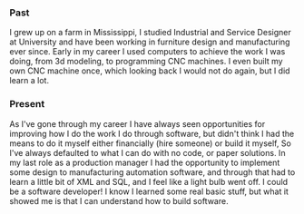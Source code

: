 ### Past
I grew up on a farm in Mississippi, I studied Industrial and Service Designer at University and have been working in furniture design and manufacturing ever since. Early in my career I used computers to achieve the work I was doing, from 3d modeling, to programming CNC machines. I even built my own CNC machine once, which looking back I would not do again, but I did learn a lot.

### Present
As I've gone through my career I have always seen opportunities for improving how I do the work I do through software, but didn't think I had the means to do it myself either financially (hire someone) or build it myself, So I've always defaulted to what I can do with no code, or paper solutions. In my last role as a production manager I had the opportunity to implement some design to manufacturing automation software, and through that had to learn a little bit of XML and SQL, and I feel like a light bulb went off. I could be a software developer! I know I learned some real basic stuff, but what it showed me is that I can understand how to build software.
